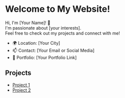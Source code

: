 # Welcome to My Website!
Hi, I'm [Your Name]! 👋  
I'm passionate about [your interests].  
Feel free to check out my projects and connect with me!

- 🌍 Location: [Your City]
- 📫 Contact: [Your Email or Social Media]
- 💼 Portfolio: [Your Portfolio Link]

## Projects
- [Project 1](https://github.com/your-username/project1)
- [Project 2](https://github.com/your-username/project2)
